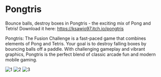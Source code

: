 # Pongtris

Bounce balls, destroy boxes in Pongtris - the exciting mix of Pong and Tetris! Download it here: https://ksawio97.itch.io/pongtris

Pongtris: The Fusion Challenge is a fast-paced game that combines elements of Pong and Tetris. Your goal is to destroy falling boxes by bouncing balls off a paddle. With challenging gameplay and vibrant graphics, Pongtris is the perfect blend of classic arcade fun and modern mobile gaming.

![1](https://github.com/ksawio97/Pongtris/assets/96286438/f86cbdcb-f7e9-4ff7-a9e4-ea3da45d1f82)
![2](https://github.com/ksawio97/Pongtris/assets/96286438/c2f8f074-6073-46a3-a29c-5abc3a251004)
![3](https://github.com/ksawio97/Pongtris/assets/96286438/40e25b9f-d06e-42a5-81d9-21428b4965f7)
